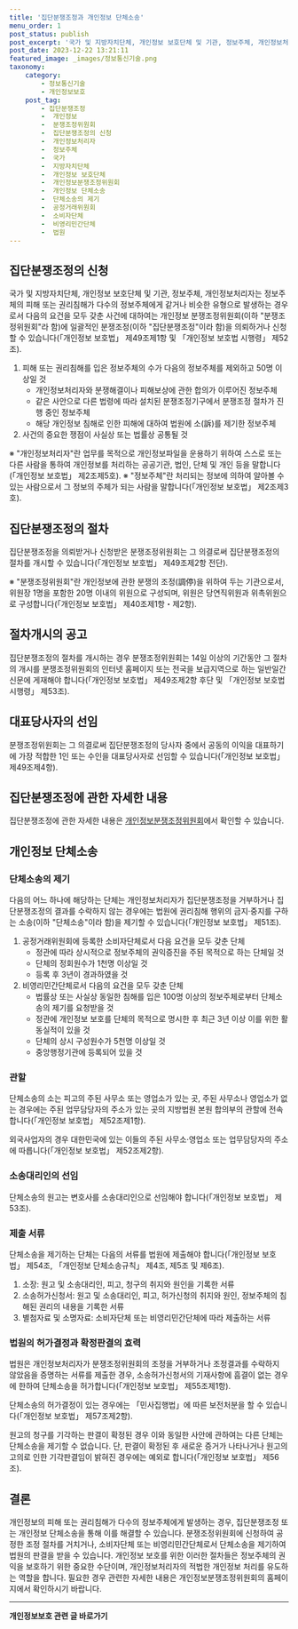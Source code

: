 ```yaml
---
title: '집단분쟁조정과 개인정보 단체소송'
menu_order: 1
post_status: publish
post_excerpt: '국가 및 지방자치단체, 개인정보 보호단체 및 기관, 정보주체, 개인정보처리자는 정보주체의 피해 또는 권리침해가 다수의 정보주체에게 같거나 비슷한 유형으로 발생하는 경우로서 다음의 요건을 모두 갖춘 사건에 대하여는 개인정보 분쟁조정위원회 이하  분쟁조정위원회 라 함 에 일괄적인 분쟁조정 이하  집단분쟁조정 이라 함 을 의뢰하거나 신청할 수 있습니다  개인정보 보호법  제49조제1항 및  개인정보 보호법 시행령  제52조 .'
post_date: 2023-12-22 13:21:11
featured_image: _images/정보통신기술.png
taxonomy:
    category:
        - 정보통신기술
        - 개인정보보호
    post_tag:
        - 집단분쟁조정
        -  개인정보
        -  분쟁조정위원회
        -  집단분쟁조정의 신청
        -  개인정보처리자
        -  정보주체
        -  국가
        -  지방자치단체
        -  개인정보 보호단체
        -  개인정보분쟁조정위원회
        -  개인정보 단체소송
        -  단체소송의 제기
        -  공정거래위원회
        -  소비자단체
        -  비영리민간단체
        -  법원
---
```



## 집단분쟁조정의 신청

국가 및 지방자치단체, 개인정보 보호단체 및 기관, 정보주체, 개인정보처리자는 정보주체의 피해 또는 권리침해가 다수의 정보주체에게 같거나 비슷한 유형으로 발생하는 경우로서 다음의 요건을 모두 갖춘 사건에 대하여는 개인정보 분쟁조정위원회(이하 "분쟁조정위원회"라 함)에 일괄적인 분쟁조정(이하 "집단분쟁조정"이라 함)을 의뢰하거나 신청할 수 있습니다(「개인정보 보호법」 제49조제1항 및 「개인정보 보호법 시행령」 제52조).

1. 피해 또는 권리침해를 입은 정보주체의 수가 다음의 정보주체를 제외하고 50명 이상일 것
    - 개인정보처리자와 분쟁해결이나 피해보상에 관한 합의가 이루어진 정보주체
    - 같은 사안으로 다른 법령에 따라 설치된 분쟁조정기구에서 분쟁조정 절차가 진행 중인 정보주체
    - 해당 개인정보 침해로 인한 피해에 대하여 법원에 소(訴)를 제기한 정보주체
2. 사건의 중요한 쟁점이 사실상 또는 법률상 공통될 것

※ "개인정보처리자"란 업무를 목적으로 개인정보파일을 운용하기 위하여 스스로 또는 다른 사람을 통하여 개인정보를 처리하는 공공기관, 법인, 단체 및 개인 등을 말합니다(「개인정보 보호법」 제2조제5호).
※ "정보주체"란 처리되는 정보에 의하여 알아볼 수 있는 사람으로서 그 정보의 주체가 되는 사람을 말합니다(「개인정보 보호법」 제2조제3호).

## 집단분쟁조정의 절차

집단분쟁조정을 의뢰받거나 신청받은 분쟁조정위원회는 그 의결로써 집단분쟁조정의 절차를 개시할 수 있습니다(「개인정보 보호법」 제49조제2항 전단).

※ "분쟁조정위원회"란 개인정보에 관한 분쟁의 조정(調停)을 위하여 두는 기관으로서, 위원장 1명을 포함한 20명 이내의 위원으로 구성되며, 위원은 당연직위원과 위촉위원으로 구성합니다(「개인정보 보호법」 제40조제1항・제2항).

## 절차개시의 공고

집단분쟁조정의 절차를 개시하는 경우 분쟁조정위원회는 14일 이상의 기간동안 그 절차의 개시를 분쟁조정위원회의 인터넷 홈페이지 또는 전국을 보급지역으로 하는 일반일간신문에 게재해야 합니다(「개인정보 보호법」 제49조제2항 후단 및 「개인정보 보호법 시행령」 제53조).

## 대표당사자의 선임

분쟁조정위원회는 그 의결로써 집단분쟁조정의 당사자 중에서 공동의 이익을 대표하기에 가장 적합한 1인 또는 수인을 대표당사자로 선임할 수 있습니다(「개인정보 보호법」 제49조제4항).

## 집단분쟁조정에 관한 자세한 내용

집단분쟁조정에 관한 자세한 내용은 [개인정보분쟁조정위원회](https://www.kopico.go.kr)에서 확인할 수 있습니다.

## 개인정보 단체소송

### 단체소송의 제기

다음의 어느 하나에 해당하는 단체는 개인정보처리자가 집단분쟁조정을 거부하거나 집단분쟁조정의 결과를 수락하지 않는 경우에는 법원에 권리침해 행위의 금지·중지를 구하는 소송(이하 "단체소송"이라 함)을 제기할 수 있습니다(「개인정보 보호법」 제51조).

1. 공정거래위원회에 등록한 소비자단체로서 다음 요건을 모두 갖춘 단체
    - 정관에 따라 상시적으로 정보주체의 권익증진을 주된 목적으로 하는 단체일 것
    - 단체의 정회원수가 1천명 이상일 것
    - 등록 후 3년이 경과하였을 것
2. 비영리민간단체로서 다음의 요건을 모두 갖춘 단체
    - 법률상 또는 사실상 동일한 침해를 입은 100명 이상의 정보주체로부터 단체소송의 제기를 요청받을 것
    - 정관에 개인정보 보호를 단체의 목적으로 명시한 후 최근 3년 이상 이를 위한 활동실적이 있을 것
    - 단체의 상시 구성원수가 5천명 이상일 것
    - 중앙행정기관에 등록되어 있을 것

### 관할

단체소송의 소는 피고의 주된 사무소 또는 영업소가 있는 곳, 주된 사무소나 영업소가 없는 경우에는 주된 업무담당자의 주소가 있는 곳의 지방법원 본원 합의부의 관할에 전속합니다(「개인정보 보호법」 제52조제1항).

외국사업자의 경우 대한민국에 있는 이들의 주된 사무소·영업소 또는 업무담당자의 주소에 따릅니다(「개인정보 보호법」 제52조제2항).

### 소송대리인의 선임

단체소송의 원고는 변호사를 소송대리인으로 선임해야 합니다(「개인정보 보호법」 제53조).

### 제출 서류

단체소송을 제기하는 단체는 다음의 서류를 법원에 제출해야 합니다(「개인정보 보호법」 제54조, 「개인정보 단체소송규칙」 제4조, 제5조 및 제6조).

1. 소장: 원고 및 소송대리인, 피고, 청구의 취지와 원인을 기록한 서류
2. 소송허가신청서: 원고 및 소송대리인, 피고, 허가신청의 취지와 원인, 정보주체의 침해된 권리의 내용을 기록한 서류
3. 별첨자료 및 소명자료: 소비자단체 또는 비영리민간단체에 따라 제출하는 서류

### 법원의 허가결정과 확정판결의 효력

법원은 개인정보처리자가 분쟁조정위원회의 조정을 거부하거나 조정결과를 수락하지 않았음을 증명하는 서류를 제출한 경우, 소송허가신청서의 기재사항에 흠결이 없는 경우에 한하여 단체소송을 허가합니다(「개인정보 보호법」 제55조제1항).

단체소송의 허가결정이 있는 경우에는 「민사집행법」에 따른 보전처분을 할 수 있습니다(「개인정보 보호법」 제57조제2항).

원고의 청구를 기각하는 판결이 확정된 경우 이와 동일한 사안에 관하여는 다른 단체는 단체소송을 제기할 수 없습니다. 단, 판결이 확정된 후 새로운 증거가 나타나거나 원고의 고의로 인한 기각판결임이 밝혀진 경우에는 예외로 합니다(「개인정보 보호법」 제56조).

## 결론

개인정보의 피해 또는 권리침해가 다수의 정보주체에게 발생하는 경우, 집단분쟁조정 또는 개인정보 단체소송을 통해 이를 해결할 수 있습니다. 분쟁조정위원회에 신청하여 공정한 조정 절차를 거치거나, 소비자단체 또는 비영리민간단체로서 단체소송을 제기하여 법원의 판결을 받을 수 있습니다. 개인정보 보호를 위한 이러한 절차들은 정보주체의 권익을 보호하기 위한 중요한 수단이며, 개인정보처리자의 적법한 개인정보 처리를 유도하는 역할을 합니다. 필요한 경우 관련한 자세한 내용은 개인정보분쟁조정위원회의 홈페이지에서 확인하시기 바랍니다.
<!-- wp:separator -->
<hr class="wp-block-separator has-alpha-channel-opacity"/>
<!-- /wp:separator -->

<!-- wp:group {"backgroundColor":"base","layout":{"type":"constrained"}} -->
<div class="wp-block-group has-base-background-color has-background"><!-- wp:paragraph {"align":"center","fontSize":"medium"} -->
<p class="has-text-align-center has-large-font-size"><strong>개인정보보호 관련 글 바로가기</strong></p>
<!-- /wp:paragraph -->


<!-- wp:latest-posts
{"categories":[{"id":35067,"count":19,"description":"","link":"https://uknowlaw.com/category/%ea%b0%9c%ec%9d%b8%ec%a0%95%eb%b3%b4%eb%b3%b4%ed%98%b8/","name":"개인정보보호","slug":"개인정보보호","taxonomy":"category","parent":0,"meta":[],"_links":{"self":[{"href":"https://uknowlaw.com/wp-json/wp/v2/categories/35067"}],"collection":[{"href":"https://uknowlaw.com/wp-json/wp/v2/categories"}],"about":[{"href":"https://uknowlaw.com/wp-json/wp/v2/taxonomies/category"}],"wp:post_type":[{"href":"https://uknowlaw.com/wp-json/wp/v2/posts?categories=35067"}],"curies":[{"name":"wp","href":"https://api.w.org/{rel}","templated":true}]}}],"postsToShow":100,"excerptLength":28,"postLayout":"grid","columns":2,"featuredImageAlign":"left","featuredImageSizeSlug":"large","fontSize":"small"} /--></div>
<!-- /wp:group -->